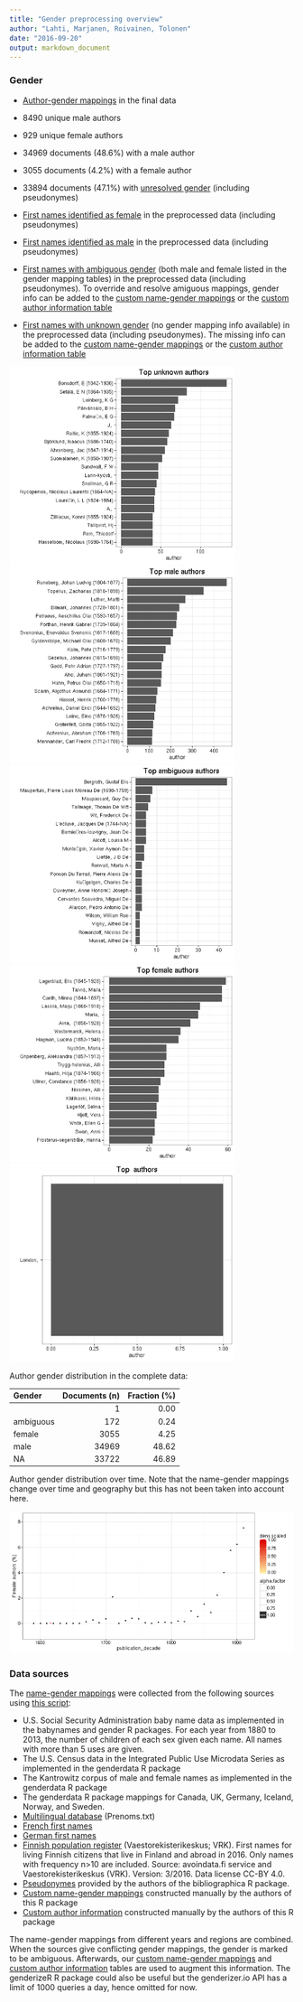 ```yaml
---
title: "Gender preprocessing overview"
author: "Lahti, Marjanen, Roivainen, Tolonen"
date: "2016-09-20"
output: markdown_document
---
```


### Gender

 * [Author-gender mappings](output.tables/author_accepted.csv) in the final data

 * 8490 unique male authors
 
 * 929 unique female authors
 
 * 34969 documents (48.6%) with a male author
 
 * 3055 documents (4.2%) with a female author
 
 * 33894 documents (47.1%) with [unresolved gender](output.tables/author_gender_discarded.csv) (including pseudonymes)

 * [First names identified as female](output.tables/gender_female.csv) in the preprocessed data (including pseudonymes)

 * [First names identified as male](output.tables/gender_male.csv) in the preprocessed data (including pseudonymes)

 * [First names with ambiguous
   gender](output.tables/gender_ambiguous.csv) (both male and female
   listed in the gender mapping tables) in the preprocessed data
   (including pseudonymes). To override and resolve amiguous mappings,
   gender info can be added to the [custom name-gender
   mappings](https://github.com/rOpenGov/bibliographica/blob/master/inst/extdata/names/firstnames/custom_gender.csv)
   or the [custom author information
   table](https://github.com/rOpenGov/bibliographica/blob/master/inst/extdata/author_info.csv)

 * [First names with unknown gender](output.tables/gender_unknown.csv)
   (no gender mapping info available) in the preprocessed data
   (including pseudonymes). The missing info can be added to the
   [custom name-gender
   mappings](https://github.com/rOpenGov/bibliographica/blob/master/inst/extdata/names/firstnames/custom_gender.csv)
   or the [custom author information
   table](https://github.com/rOpenGov/bibliographica/blob/master/inst/extdata/author_info.csv)

<img src="figure/summary-authorgenders-1.png" title="plot of chunk summary-authorgenders" alt="plot of chunk summary-authorgenders" width="400px" /><img src="figure/summary-authorgenders-2.png" title="plot of chunk summary-authorgenders" alt="plot of chunk summary-authorgenders" width="400px" /><img src="figure/summary-authorgenders-3.png" title="plot of chunk summary-authorgenders" alt="plot of chunk summary-authorgenders" width="400px" /><img src="figure/summary-authorgenders-4.png" title="plot of chunk summary-authorgenders" alt="plot of chunk summary-authorgenders" width="400px" /><img src="figure/summary-authorgenders-5.png" title="plot of chunk summary-authorgenders" alt="plot of chunk summary-authorgenders" width="400px" />


Author gender distribution in the complete data:


|Gender    | Documents (n)| Fraction (%)|
|:---------|-------------:|------------:|
|          |             1|         0.00|
|ambiguous |           172|         0.24|
|female    |          3055|         4.25|
|male      |         34969|        48.62|
|NA        |         33722|        46.89|

Author gender distribution over time. Note that the name-gender mappings change over time and geography but this has not been taken into account here.


![plot of chunk summarygendertime](figure/summarygendertime-1.png)



### Data sources

The [name-gender mappings](https://github.com/rOpenGov/bibliographica/blob/master/inst/extdata/gendermap.csv) were collected from the following sources using [this script](https://github.com/rOpenGov/bibliographica/blob/master/inst/extdata/data.gender.R):

  * U.S. Social Security Administration baby name data as implemented in the babynames and gender R packages. For each year from 1880 to 2013, the number of children of each sex given each name. All names with more than 5 uses are given.  
  * The U.S. Census data in the Integrated Public Use Microdata Series as implemented in the genderdata R package  
  * The Kantrowitz corpus of male and female names as implemented in the genderdata R package 
  * The genderdata R package mappings for Canada, UK, Germany, Iceland, Norway, and Sweden. 
 * [Multilingual database](http://www.lexique.org/public/prenoms.php) (Prenoms.txt) 
 * [French first names](http://www.excel-downloads.com/forum/86934-liste-des-prenoms.htmlhttp://http://www.excel-downloads.com/forum/86934-liste-des-prenoms.html)
 * [German first names](http://www.albertmartin.de/vornamen/)
 * [Finnish population register](https://www.avoindata.fi/data/fi/dataset/none) (Vaestorekisterikeskus; VRK). First names for living Finnish citizens that live in Finland and abroad in 2016. Only names with frequency n>10 are included. Source: avoindata.fi service and Vaestorekisterikeskus (VRK). Version: 3/2016. Data license CC-BY 4.0.
 * [Pseudonymes](https://github.com/rOpenGov/bibliographica/blob/master/inst/extdata/names/pseudonymes/custom_pseudonymes.csv) provided by the authors of the bibliographica R package.
 * [Custom name-gender mappings](https://github.com/rOpenGov/bibliographica/blob/master/inst/extdata/names/firstnames/custom_gender.csv) constructed manually by the authors of this R package
 * [Custom author information](https://github.com/rOpenGov/bibliographica/blob/master/inst/extdata/author_info.csv) constructed manually by the authors of this R package 


The name-gender mappings from different years and regions are
combined. When the sources give conflicting gender mappings, the
gender is marked to be ambiguous.  Afterwards, our [custom name-gender
mappings](https://github.com/rOpenGov/bibliographica/blob/master/inst/extdata/names/firstnames/custom_gender.csv)
and [custom author
information](https://github.com/rOpenGov/bibliographica/blob/master/inst/extdata/author_info.csv)
tables are used to augment this information. The genderizeR R package
could also be useful but the genderizer.io API has a limit of 1000
queries a day, hence omitted for now.



